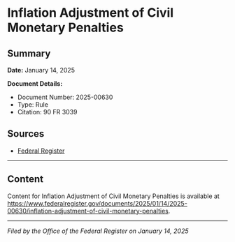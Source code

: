 # Inflation Adjustment of Civil Monetary Penalties

## Summary

**Date:** January 14, 2025

**Document Details:**
- Document Number: 2025-00630
- Type: Rule
- Citation: 90 FR 3039

## Sources
- [Federal Register](https://www.federalregister.gov/documents/2025/01/14/2025-00630/inflation-adjustment-of-civil-monetary-penalties)

---

## Content

Content for Inflation Adjustment of Civil Monetary Penalties is available at https://www.federalregister.gov/documents/2025/01/14/2025-00630/inflation-adjustment-of-civil-monetary-penalties.

---

*Filed by the Office of the Federal Register on January 14, 2025*
